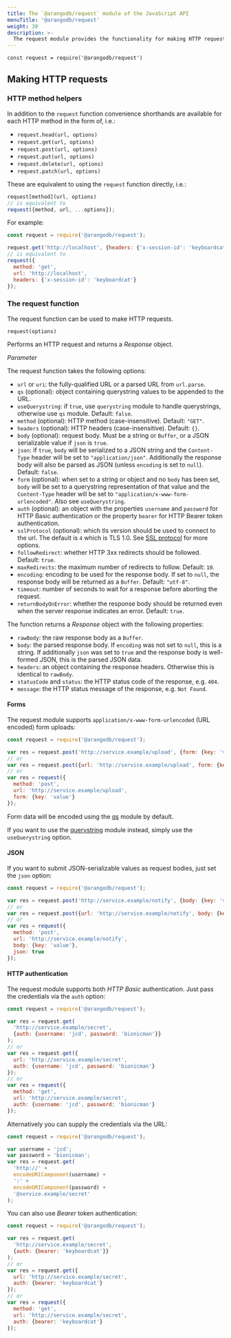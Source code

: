 ```yaml
---
title: The `@arangodb/request` module of the JavaScript API
menuTitle: '@arangodb/request'
weight: 30
description: >-
  The request module provides the functionality for making HTTP requests
---
```

`const request = require('@arangodb/request')`

## Making HTTP requests

### HTTP method helpers

In addition to the `request` function convenience shorthands are available for each HTTP method in the form of, i.e.:

- `request.head(url, options)`
- `request.get(url, options)`
- `request.post(url, options)`
- `request.put(url, options)`
- `request.delete(url, options)`
- `request.patch(url, options)`

These are equivalent to using the `request` function directly, i.e.:

```js
request[method](url, options)
// is equivalent to
request({method, url, ...options});
```

For example:

```js
const request = require('@arangodb/request');

request.get('http://localhost', {headers: {'x-session-id': 'keyboardcat'}});
// is equivalent to
request({
  method: 'get',
  url: 'http://localhost',
  headers: {'x-session-id': 'keyboardcat'}
});
```

### The request function

The request function can be used to make HTTP requests.

`request(options)`

Performs an HTTP request and returns a *Response* object.

*Parameter*

The request function takes the following options:

- `url` or `uri`: the fully-qualified URL or a parsed URL from `url.parse`.
- `qs` (optional): object containing querystring values to be appended to the URL.
- `useQuerystring`: if `true`, use `querystring` module to handle querystrings, otherwise use `qs` module. Default: `false`.
- `method` (optional): HTTP method (case-insensitive). Default: `"GET"`.
- `headers` (optional): HTTP headers (case-insensitive). Default: `{}`.
- `body` (optional): request body. Must be a string or `Buffer`, or a JSON serializable value if `json` is `true`.
- `json`: if `true`, `body` will be serialized to a JSON string and the `Content-Type` header will be set to `"application/json"`. Additionally the response body will also be parsed as JSON (unless `encoding` is set to `null`). Default: `false`.
- `form` (optional): when set to a string or object and no `body` has been set, `body` will be set to a querystring representation of that value and the `Content-Type` header will be set to `"application/x-www-form-urlencoded"`. Also see `useQuerystring`.
- `auth` (optional): an object with the properties `username` and `password` for HTTP Basic authentication or the property `bearer` for HTTP Bearer token authentication.
- `sslProtocol` (optional): which tls version should be used to connect to the url. The default is `4` which is TLS 1.0. See [SSL protocol](../../components/arangodb-server/options.md#--sslprotocol) for more options.
- `followRedirect`: whether HTTP 3xx redirects should be followed. Default: `true`.
- `maxRedirects`: the maximum number of redirects to follow. Default: `10`.
- `encoding`: encoding to be used for the response body. If set to `null`, the response body will be returned as a `Buffer`. Default: `"utf-8"`.
- `timeout`: number of seconds to wait for a response before aborting the request.
- `returnBodyOnError`: whether the response body should be returned even when the server response indicates an error. Default: `true`.

The function returns a *Response* object with the following properties:

- `rawBody`: the raw response body as a `Buffer`.
- `body`: the parsed response body. If `encoding` was not set to `null`, this is a string. If additionally `json` was set to `true` and the response body is well-formed JSON, this is the parsed JSON data.
- `headers`: an object containing the response headers. Otherwise this is identical to `rawBody`.
- `statusCode` and `status`: the HTTP status code of the response, e.g. `404`.
- `message`: the HTTP status message of the response, e.g. `Not Found`.

#### Forms

The request module supports `application/x-www-form-urlencoded` (URL encoded) form uploads:

```js
const request = require('@arangodb/request');

var res = request.post('http://service.example/upload', {form: {key: 'value'}});
// or
var res = request.post({url: 'http://service.example/upload', form: {key: 'value'}});
// or
var res = request({
  method: 'post',
  url: 'http://service.example/upload',
  form: {key: 'value'}
});
```

Form data will be encoded using the [qs](https://www.npmjs.com/package/qs) module by default.

If you want to use the [querystring](http://nodejs.org/api/querystring.html) module instead, simply use the `useQuerystring` option.

#### JSON

If you want to submit JSON-serializable values as request bodies, just set the `json` option:

```js
const request = require('@arangodb/request');

var res = request.post('http://service.example/notify', {body: {key: 'value'}, json: true});
// or
var res = request.post({url: 'http://service.example/notify', body: {key: 'value'}, json: true});
// or
var res = request({
  method: 'post',
  url: 'http://service.example/notify',
  body: {key: 'value'},
  json: true
});
```

#### HTTP authentication

The request module supports both *HTTP Basic* authentication. Just pass the credentials via the `auth` option:

```js
const request = require('@arangodb/request');

var res = request.get(
  'http://service.example/secret',
  {auth: {username: 'jcd', password: 'bionicman'}}
);
// or
var res = request.get({
  url: 'http://service.example/secret',
  auth: {username: 'jcd', password: 'bionicman'}
});
// or
var res = request({
  method: 'get',
  url: 'http://service.example/secret',
  auth: {username: 'jcd', password: 'bionicman'}
});
```

Alternatively you can supply the credentials via the URL:

```js
const request = require('@arangodb/request');

var username = 'jcd';
var password = 'bionicman';
var res = request.get(
  'http://' +
  encodeURIComponent(username) +
  ':' +
  encodeURIComponent(password) +
  '@service.example/secret'
);
```

You can also use *Bearer* token authentication:

```js
const request = require('@arangodb/request');

var res = request.get(
  'http://service.example/secret',
  {auth: {bearer: 'keyboardcat'}}
);
// or
var res = request.get({
  url: 'http://service.example/secret',
  auth: {bearer: 'keyboardcat'}
});
// or
var res = request({
  method: 'get',
  url: 'http://service.example/secret',
  auth: {bearer: 'keyboardcat'}
});
```
